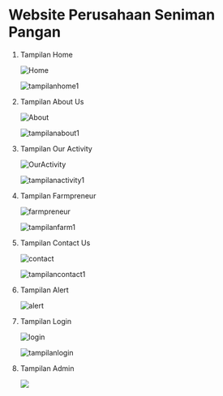 # Website Perusahaan Seniman Pangan

1. Tampilan Home

   ![Home](./images/tampilanhome.png)

   ![tampilanhome1](./images/tampilanhome1.png)

2. Tampilan About Us

   ![About](./images/tampilanabout.png)

   ![tampilanabout1](./images/tampilanabout1.png)

3. Tampilan Our Activity 

   ![OurActivity](./images/tampilanactivity.png)

   ![tampilanactivity1](./images/tampilanactivity1.png)

4. Tampilan Farmpreneur

   ![farmpreneur](./images/tampilanfarm.png)

   ![tampilanfarm1](./images/tampilanfarm1.png)

5. Tampilan Contact Us

   ![contact](./images/tampilancontact.png)
   
   ![tampilancontact1](./images/tampilancontact1.png)
   
6. Tampilan Alert

   ![alert](./images/tampilanalert.png)

7. Tampilan Login

   ![login](./images/tampilangagallogin.png)

   ![tampilanlogin](./images/tampilanlogin.png)

8. Tampilan Admin

   ![](./images/tampilanadmin.png)

   

   
